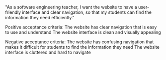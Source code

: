 "As a software engineering teacher, I want the website to have a user-friendly interface and clear 
navigation, so that my students can find the information they need efficiently."

Positive acceptance criteria:
The website has clear navigation that is easy to use and understand
The website interface is clean and visually appealing

Negative acceptance criteria:
The website has confusing navigation that makes it difficult for students to find the information they need
The website interface is cluttered and hard to navigate